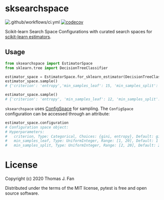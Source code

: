 # sksearchspace

![.github/workflows/ci.yml](https://github.com/thomasjpfan/sksearchspace/workflows/.github/workflows/ci.yml/badge.svg) [![codecov](https://codecov.io/gh/thomasjpfan/sksearchspace/branch/master/graph/badge.svg)](https://codecov.io/gh/thomasjpfan/sksearchspace)

Scikit-learn Search Space Configurations with curated search spaces for [scikit-learn estimators](http://github.com/scikit-learn/scikit-learn).

## Usage

```py
from sksearchspace import EstimatorSpace
from sklearn.tree import DecisionTreeClassifier

estimator_space = EstimatorSpace.for_sklearn_estimator(DecisionTreeClassifier, seed=42)
estimator_space.sample()
# {'criterion': 'entropy','min_samples_leaf': 15, 'min_samples_split': 11}

estimator_space.sample()
# {'criterion': 'entropy', 'min_samples_leaf': 12, 'min_samples_split': 4}
```

`sksearchspace` uses [ConfigSpace](https://automl.github.io/ConfigSpace/master/) for sampling. The `ConfigSpace` configuration can be accessed through an attribute:

```py
estimator_space.configuration
# Configuration space object:
# Hyperparameters:
#   criterion, Type: Categorical, Choices: {gini, entropy}, Default: gini
#   min_samples_leaf, Type: UniformInteger, Range: [1, 20], Default: 1
#   min_samples_split, Type: UniformInteger, Range: [2, 20], Default: 2
```

# License

Copyright (c) 2020 Thomas J. Fan

Distributed under the terms of the MIT license, pytest is free and open source software.
